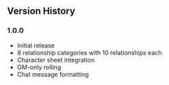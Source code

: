 ## Version History

### 1.0.0

- Initial release
- 8 relationship categories with 10 relationships each
- Character sheet integration
- GM-only rolling
- Chat message formatting
